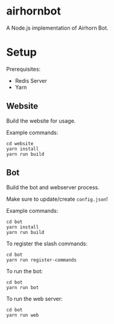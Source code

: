 # airhornbot

A Node.js implementation of Airhorn Bot.

# Setup

Prerequisites:
- Redis Server
- Yarn

## Website

Build the website for usage.

Example commands:
```
cd website
yarn install
yarn run build
```

## Bot

Build the bot and webserver process.

Make sure to update/create `config.json`!

Example commands:
```
cd bot
yarn install
yarn run build
```

To register the slash commands:
```
cd bot
yarn run register-commands
```

To run the bot:
```
cd bot
yarn run bot
```

To run the web server:
```
cd bot
yarn run web
```
